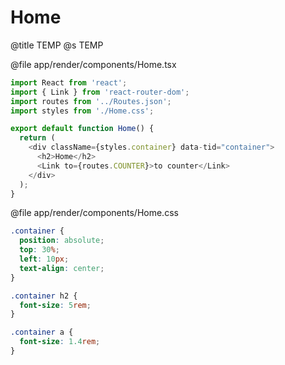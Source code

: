 # Home
@title TEMP
@s TEMP

@file app/render/components/Home.tsx
```js
import React from 'react';
import { Link } from 'react-router-dom';
import routes from '../Routes.json';
import styles from './Home.css';

export default function Home() {
  return (
    <div className={styles.container} data-tid="container">
      <h2>Home</h2>
      <Link to={routes.COUNTER}>to counter</Link>
    </div>
  );
}
```

@file app/render/components/Home.css
```css
.container {
  position: absolute;
  top: 30%;
  left: 10px;
  text-align: center;
}

.container h2 {
  font-size: 5rem;
}

.container a {
  font-size: 1.4rem;
}
```
